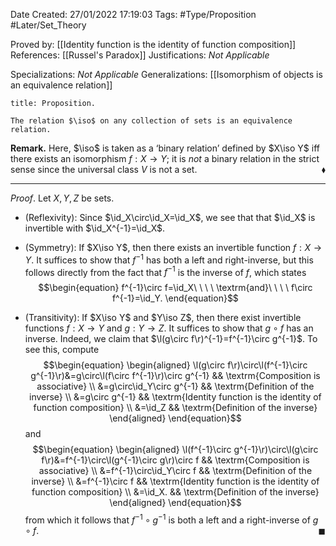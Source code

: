 <div class="topSpace"></div>

Date Created: 27/01/2022 17:19:03
Tags: #Type/Proposition #Later/Set_Theory

Proved by: [[Identity function is the identity of function composition]]
References: [[Russel's Paradox]]
Justifications: _Not Applicable_

Specializations: _Not Applicable_
Generalizations: [[Isomorphism of objects is an equivalence relation]]

``` ad-Proposition
title: Proposition.

The relation $\iso$ on any collection of sets is an equivalence relation.

```

**Remark.** Here, $\iso$ is taken as a $\textrm{`}$binary relation$\textrm{'}$ defined by $X\iso Y$ iff there exists an isomorphism $f:X\to Y$; it is <i>not</i> a binary relation in the strict sense since the universal class $V$ is not a set.<span style="float:right;">$\blacklozenge$</span>

---

_Proof_. Let $X,Y,Z$ be sets.
* (Reflexivity): Since $\id_X\circ\id_X=\id_X$, we see that that $\id_X$ is invertible with $\id_X^{-1}=\id_X$.

* (Symmetry): If $X\iso Y$, then there exists an invertible function $f:X\to Y$. It suffices to show that $f^{-1}$ has both a left and right-inverse, but this follows directly from the fact that $f^{-1}$ is the inverse of $f$, which states
$$\begin{equation}
    f^{-1}\circ f=\id_X\ \ \ \ \textrm{and}\ \ \ \ f\circ f^{-1}=\id_Y.
\end{equation}$$
* (Transitivity): If $X\iso Y$ and $Y\iso Z$, then there exist invertible functions $f:X\to Y$ and $g:Y\to Z$. It suffices to show that $g\circ f$ has an inverse. Indeed, we claim that $\l(g\circ f\r)^{-1}=f^{-1}\circ g^{-1}$. To see this, compute
$$\begin{equation}
    \begin{aligned}
        \l(g\circ f\r)\circ\l(f^{-1}\circ g^{-1}\r)&=g\circ\l(f\circ f^{-1}\r)\circ g^{-1} && \textrm{Composition is associative} \\
        &=g\circ\id_Y\circ g^{-1} && \textrm{Definition of the inverse} \\
        &=g\circ g^{-1} && \textrm{Identity function is the identity of function composition} \\
        &=\id_Z && \textrm{Definition of the inverse}
    \end{aligned}
\end{equation}$$
and
$$\begin{equation}
    \begin{aligned}
        \l(f^{-1}\circ g^{-1}\r)\circ\l(g\circ f\r)&=f^{-1}\circ\l(g^{-1}\circ g\r)\circ f && \textrm{Composition is associative} \\
        &=f^{-1}\circ\id_Y\circ f && \textrm{Definition of the inverse} \\
        &=f^{-1}\circ f && \textrm{Identity function is the identity of function composition} \\
        &=\id_X. && \textrm{Definition of the inverse}
    \end{aligned}
\end{equation}$$
from which it follows that $f^{-1}\circ g^{-1}$ is both a left and a right-inverse of $g\circ f$.<span style="float:right;">$\blacksquare$</span>
